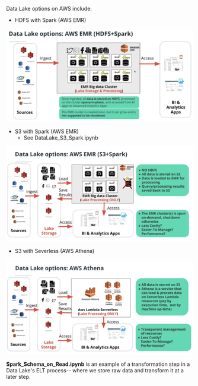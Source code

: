 Data Lake options on AWS include:

* HDFS with Spark (AWS EMR)

![alt text](images/HDFS_Spark.png?raw=true)

* S3 with Spark (AWS EMR)
  * See DataLake_S3_Spark.ipynb

![alt text](images/S3_Spark.png?raw=true)

* S3 with Severless (AWS Athena)

![alt text](images/Athena.png?raw=true)


**Spark_Schema_on_Read.ipynb** is an example of a transformation step in a Data Lake's ELT process-- where we store raw data and transform it at a later step.




